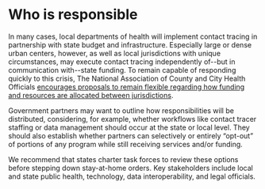 # Who is responsible

In many cases, local departments of health will implement contact tracing in partnership with state budget and infrastructure. Especially large or dense urban centers, however, as well as local jurisdictions with unique circumstances, may execute contact tracing independently of--but in communication with--state funding. To remain capable of responding quickly to this crisis, The National Association of County and City Health Officials [encourages proposals to remain flexible regarding how funding and resources are allocated between jurisdictions](https://www.naccho.org/uploads/full-width-images/Contact-Tracing-Statement-4-16-2020.pdf).

Government partners may want to outline how responsibilities will be distributed, considering, for example, whether workflows like contact tracer staffing or data management should occur at the state or local level. They should also establish whether partners can selectively or entirely “opt-out” of portions of any program while still receiving services and/or funding.

We recommend that states charter task forces to review these options before stepping down stay-at-home orders. Key stakeholders include local and state public health, technology, data interoperability, and legal officials.

